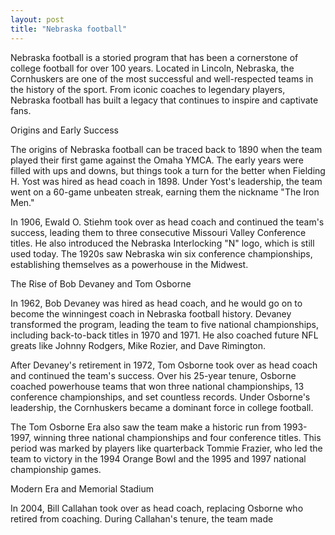 ```yaml
---
layout: post
title: "Nebraska football"
---
```


Nebraska football is a storied program that has been a cornerstone of college football for over 100 years. Located in Lincoln, Nebraska, the Cornhuskers are one of the most successful and well-respected teams in the history of the sport. From iconic coaches to legendary players, Nebraska football has built a legacy that continues to inspire and captivate fans.

Origins and Early Success

The origins of Nebraska football can be traced back to 1890 when the team played their first game against the Omaha YMCA. The early years were filled with ups and downs, but things took a turn for the better when Fielding H. Yost was hired as head coach in 1898. Under Yost's leadership, the team went on a 60-game unbeaten streak, earning them the nickname "The Iron Men."

In 1906, Ewald O. Stiehm took over as head coach and continued the team's success, leading them to three consecutive Missouri Valley Conference titles. He also introduced the Nebraska Interlocking "N" logo, which is still used today. The 1920s saw Nebraska win six conference championships, establishing themselves as a powerhouse in the Midwest.

The Rise of Bob Devaney and Tom Osborne

In 1962, Bob Devaney was hired as head coach, and he would go on to become the winningest coach in Nebraska football history. Devaney transformed the program, leading the team to five national championships, including back-to-back titles in 1970 and 1971. He also coached future NFL greats like Johnny Rodgers, Mike Rozier, and Dave Rimington.

After Devaney's retirement in 1972, Tom Osborne took over as head coach and continued the team's success. Over his 25-year tenure, Osborne coached powerhouse teams that won three national championships, 13 conference championships, and set countless records. Under Osborne's leadership, the Cornhuskers became a dominant force in college football.

The Tom Osborne Era also saw the team make a historic run from 1993-1997, winning three national championships and four conference titles. This period was marked by players like quarterback Tommie Frazier, who led the team to victory in the 1994 Orange Bowl and the 1995 and 1997 national championship games.

Modern Era and Memorial Stadium

In 2004, Bill Callahan took over as head coach, replacing Osborne who retired from coaching. During Callahan's tenure, the team made
